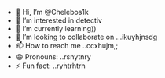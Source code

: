 - 👋 Hi, I’m @Chelebos1k
- 👀 I’m interested in detectiv
- 🌱 I’m currently learning))
- 💞️ I’m looking to collaborate on ...ikuyhjnsdg
- 📫 How to reach me ..ccxhujm,;
- 😄 Pronouns: ..rsnytnry
- ⚡ Fun fact: ..ryhtrhtrh
<!---
Chelebos1k/Chelebos1k is a ✨ special ✨ repository because its `README.md` (this file) appears on your GitHub profile.
You can click the Preview link to take a look at your changes.
